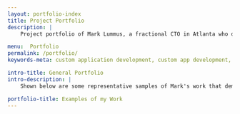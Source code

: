 ```yaml
---
layout: portfolio-index
title: Project Portfolio
description: |
    Project portfolio of Mark Lummus, a fractional CTO in Atlanta who develops custom mobile/web apps. Call today!

menu:  Portfolio
permalink: /portfolio/
keywords-meta: custom application development, custom app development, fractional CTO, interim CTO

intro-title: General Portfolio
intro-description: |
    Shown below are some representative samples of Mark's work that demonstrate his breadth and depth of <a href="/why-hire/" title="Why Hire Mark">experience</a> leading the design, development, and launch of sophisticated software applications across many mediums.

portfolio-title: Examples of my Work
---
```

